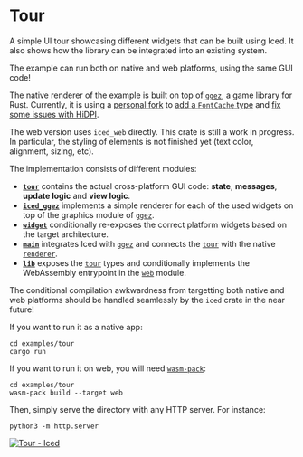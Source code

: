 # Tour

A simple UI tour showcasing different widgets that can be built using Iced. It
also shows how the library can be integrated into an existing system.

The example can run both on native and web platforms, using the same GUI code!

The native renderer of the example is built on top of [`ggez`], a game library
for Rust. Currently, it is using a [personal fork] to [add a `FontCache` type]
and [fix some issues with HiDPI].

The web version uses `iced_web` directly. This crate is still a work in
progress. In particular, the styling of elements is not finished yet
(text color, alignment, sizing, etc).

The implementation consists of different modules:
  - __[`tour`]__ contains the actual cross-platform GUI code: __state__,
    __messages__, __update logic__ and __view logic__.
  - __[`iced_ggez`]__ implements a simple renderer for each of the used widgets
    on top of the graphics module of [`ggez`].
  - __[`widget`]__ conditionally re-exposes the correct platform widgets based
    on the target architecture.
  - __[`main`]__ integrates Iced with [`ggez`] and connects the [`tour`] with
    the native [`renderer`].
  - __[`lib`]__ exposes the [`tour`] types and conditionally implements the
    WebAssembly entrypoint in the [`web`] module.

The conditional compilation awkwardness from targetting both native and web
platforms should be handled seamlessly by the `iced` crate in the near future!

If you want to run it as a native app:

```
cd examples/tour
cargo run
```

If you want to run it on web, you will need [`wasm-pack`]:

```
cd examples/tour
wasm-pack build --target web
```

Then, simply serve the directory with any HTTP server. For instance:

```
python3 -m http.server
```

[![Tour - Iced][gui_gif]][gui_gfycat]

[`ggez`]: https://github.com/ggez/ggez
[`tour`]: src/tour.rs
[`iced_ggez`]: src/iced_ggez
[`renderer`]: src/iced_ggez/renderer
[`widget`]: src/widget.rs
[`main`]: src/main.rs
[`lib`]: src/lib.rs
[`web`]: src/web.rs
[`wasm-pack`]: https://rustwasm.github.io/wasm-pack/installer/
[personal fork]: https://github.com/hecrj/ggez
[add a `FontCache` type]: https://github.com/ggez/ggez/pull/679
[fix some issues with HiDPI]: https://github.com/hecrj/ggez/commit/dfe2fd2423c51a6daf42c75f66dfaeaacd439fb1
[gui_gif]: https://thumbs.gfycat.com/VeneratedSourAurochs-small.gif
[gui_gfycat]: https://gfycat.com/veneratedsouraurochs
